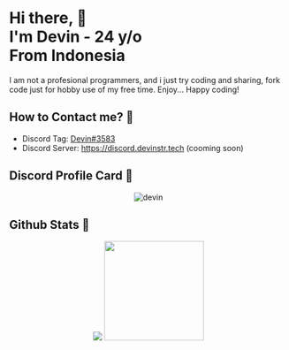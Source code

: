 # Hi there, 👋<br>I'm Devin - 24 y/o<br>From Indonesia

I am not a profesional programmers, and i just try coding and sharing, fork code just for hobby use of my free time. Enjoy... Happy coding!
<!-- Currently Working on Project [Alufi Bot](https://github.com/AlufiBot) -->
## How to Contact me? 💬
- Discord Tag: [Devin#3583](https://discord.com/users/561170896480501790)
- Discord Server: https://discord.devinstr.tech (cooming soon)

## Discord Profile Card 👤
<p align="center"> <img href="https://discord.com/users/561170896480501790" src="https://discord.c99.nl/widget/theme-3/561170896480501790.png" alt="devin"> </p>

## Github Stats 🌟
<p align="center">
    <img src = "https://github-readme-stats.vercel.app/api?username=DevinSTR&show_icons=true&theme=tokyonight"/>
    <img src="https://github-readme-stats.vercel.app/api/top-langs/?username=DevinSTR&layout=compact&theme=tokyonight" height=180/>
</p>
